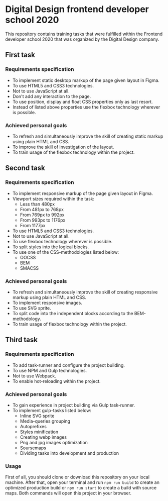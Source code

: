 # Digital Design frontend developer school 2020
This repository contains training tasks that were fulfilled within the Frontend developer school 2020 that was organized by the Digital Design company.

## First task

### Requirements specification
- To implement static desktop markup of the page given layout in Figma.
- To use HTML5 and CSS3 technologies.
- Not to use JavaScript at all.
- Don't add any interaction to the page.
- To use position, display and float CSS properties only as last resort.
- Instead of listed above properties use the flexbox technology wherever is possible.

### Achieved personal goals
- To refresh and simultaneously improve the skill of creating static markup using plain HTML and CSS.
- To improve the skill of investigation of the layout.
- To train usage of the flexbox technology within the project.

## Second task

### Requirements specification
- To implement responsive markup of the page given layout in Figma.
- Viewport sizes required within the task:
	* Less than 480px
	* From 481px to 768px
	* From 769px to 992px
	* From 993px to 1176px
	* From 1177px
- To use HTML5 and CSS3 technologies.
- Not to use JavaScript at all.
- To use flexbox technology wherever is possible.
- To split styles into the logical blocks.
- To use one of the CSS-methodologies listed below:
	* OOCSS
	* BEM
	* SMACSS

### Achieved personal goals
- To refresh and simultaneously improve the skill of creating responsive markup using plain HTML and CSS.
- To implement responsive images.
- To use SVG sprite.
- To split code into the independent blocks according to the BEM-methodology.
- To train usage of flexbox technology within the project.

## Third task

### Requirements specification
- To add task-runner and configure the project building.
- To use NPM and Gulp technologies.
- Not to use Webpack.
- To enable hot-reloading within the project.

### Achieved personal goals
- To gain experience in project building via Gulp task-runner.
- To implement gulp-tasks listed below:
	* Inline SVG sprite
	* Media-queries grouping
	* Autoprefixes
	* Styles minification
	* Creating webp images
	* Png and jpg images optimization
	* Soursemaps
	* Dividing tasks into development and production

### Usage
First of all, you should clone or download this repository on your local machine.
After that, open your terminal and run `npm run build` to create an optimized production build or `npm run start` to create a build with source maps. Both commands will open this project in your browser.
